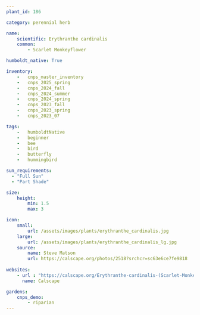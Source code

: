 ```yaml
---
plant_id: 186 

category: perennial herb

name: 
    scientific: Erythranthe cardinalis
    common: 
        - Scarlet Monkeyflower

humboldt_native: True

inventory: 
    -   cnps_master_inventory
    -   cnps_2025_spring
    -   cnps_2024_fall
    -   cnps_2024_summer
    -   cnps_2024_spring
    -   cnps_2023_fall
    -   cnps_2023_spring
    -   cnps_2023_07 

tags: 
    -   humboldtNative
    -   beginner
    -   bee
    -   bird
    -   butterfly
    -   hummingbird

sun_requirements:
  - "Full Sun"
  - "Part Shade"

size:
    height: 
        min: 1.5
        max: 3

icon: 
    small: 
        url: /assets/images/plants/erythranthe_cardinalis.jpg
    large: 
        url: /assets/images/plants/erythranthe_cardinalis_lg.jpg
    source:
        name: Steve Matson 
        url: https://calscape.org/photos/2518?srchcr=sc63e6ce7fe9818 
 
websites: 
    - url : "https://calscape.org/Erythranthe-cardinalis-(Scarlet-Monkeyflower)"
      name: Calscape

gardens:
    cnps_demo:
        - riparian
---
```

